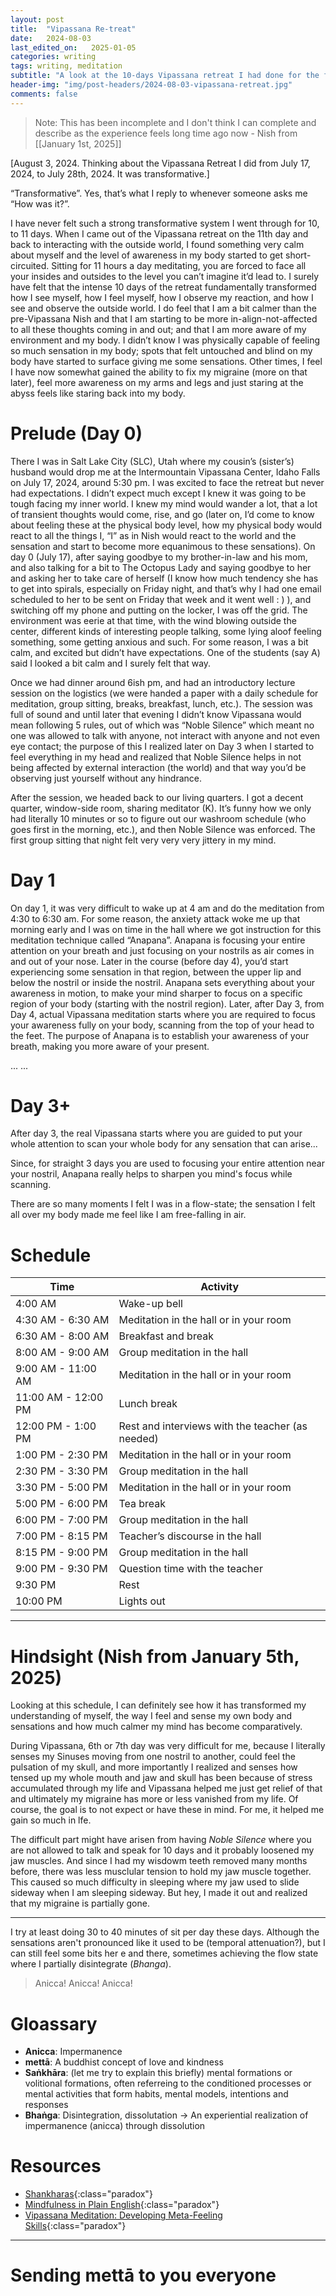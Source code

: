 ```yaml
---
layout: post
title:  "Vipassana Re-treat"
date:   2024-08-03 
last_edited_on:   2025-01-05
categories: writing
tags: writing, meditation
subtitle: "A look at the 10-days Vipassana retreat I had done for the first time. Anicca..."
header-img: "img/post-headers/2024-08-03-vipassana-retreat.jpg"
comments: false
---
```


> Note: This has been incomplete and I don't think I can complete and describe as the experience feels long time ago now - Nish from [[January 1st, 2025]]

[August 3, 2024. Thinking about the Vipassana Retreat I did from July 17, 2024, to July 28th, 2024. It was transformative.]


“Transformative”. Yes, that’s what I reply to whenever someone asks me “How was it?”.

I have never felt such a strong transformative system I went through for 10, to 11 days. When I came out of the Vipassana retreat on the 11th day and back to interacting with the outside world, I found something very calm about myself and the level of awareness in my body started to get short-circuited. Sitting for 11 hours a day meditating, you are forced to face all your insides and outsides to the level you can’t imagine it’d lead to. I surely have felt that the intense 10 days of the retreat fundamentally transformed how I see myself, how I feel myself, how I observe my reaction, and how I see and observe the outside world. I do feel that I am a bit calmer than the pre-Vipassana Nish and that I am starting to be more in-align-not-affected to all these thoughts coming in and out; and that I am more aware of my environment and my body. I didn’t know I was physically capable of feeling so much sensation in my body; spots that felt untouched and blind on my body have started to surface giving me some sensations. Other times, I feel I have now somewhat gained the ability to fix my migraine (more on that later), feel more awareness on my arms and legs and just staring at the abyss feels like staring back into my body.

# Prelude (Day 0)

There I was in Salt Lake City (SLC), Utah where my cousin’s (sister’s) husband would drop me at the Intermountain Vipassana Center, Idaho Falls on July 17, 2024, around 5:30 pm. I was excited to face the retreat but never had expectations. I didn’t expect much except I knew it was going to be tough facing my inner world. I knew my mind would wander a lot, that a lot of transient thoughts would come, rise, and go (later on, I’d come to know about feeling these at the physical body level, how my physical body would react to all the things I, “I” as in Nish would react to the world and the sensation and start to become more equanimous to these sensations). On day 0 (July 17), after saying goodbye to my brother-in-law and his mom, and also talking for a bit to The Octopus Lady and saying goodbye to her and asking her to take care of herself (I know how much tendency she has to get into spirals, especially on Friday night, and that’s why I had one email scheduled to her to be sent on Friday that week and it went well : ) ), and switching off my phone and putting on the locker, I was off the grid. The environment was eerie at that time, with the wind blowing outside the center, different kinds of interesting people talking, some lying aloof feeling something, some getting anxious and such. For some reason, I was a bit calm, and excited but didn’t have expectations. One of the students (say A) said I looked a bit calm and I surely felt that way.

Once we had dinner around 6ish pm, and had an introductory lecture session on the logistics (we were handed a paper with a daily schedule for meditation, group sitting, breaks, breakfast, lunch, etc.). The session was full of sound and until later that evening I didn’t know Vipassana would mean following 5 rules, out of which was “Noble Silence” which meant no one was allowed to talk with anyone, not interact with anyone and not even eye contact; the purpose of this I realized later on Day 3 when I started to feel everything in my head and realized that Noble Silence helps in not being affected by external interaction (the world) and that way you’d be observing just yourself without any hindrance.

After the session, we headed back to our living quarters. I got a decent quarter, window-side room, sharing meditator (K). It’s funny how we only had literally 10 minutes or so to figure out our washroom schedule (who goes first in the morning, etc.), and then Noble Silence was enforced. The first group sitting that night felt very very very jittery in my mind.

# Day 1

On day 1, it was very difficult to wake up at 4 am and do the meditation from 4:30 to 6:30 am. For some reason, the anxiety attack woke me up that morning early and I was on time in the hall where we got instruction for this meditation technique called “Anapana”. Anapana is focusing your entire attention on your breath and just focusing on your nostrils as air comes in and out of your nose. Later in the course (before day 4), you’d start experiencing some sensation in that region, between the upper lip and below the nostril or inside the nostril. Anapana sets everything about your awareness in motion, to make your mind sharper to focus on a specific region of your body (starting with the nostril region). Later, after Day 3, from Day 4, actual Vipassana meditation starts where you are required to focus your awareness fully on your body, scanning from the top of your head to the feet. The purpose of Anapana is to establish your awareness of your breath, making you more aware of your present.

...
...

# Day 3+

After day 3, the real Vipassana starts where you are guided to put your whole attention to scan your whole body for any sensation that can arise...

Since, for straight 3 days you are used to focusing your entire attention near your nostril, Anapana really helps to sharpen you mind's focus while scanning.

There are so many moments I felt I was in a flow-state; the sensation I felt all over my body made me feel like I am free-falling in air.

# Schedule


| Time          | Activity                        |
|---------------|---------------------------------|
| 4:00 AM       | Wake-up bell                   |
| 4:30 AM - 6:30 AM | Meditation in the hall or in your room |
| 6:30 AM - 8:00 AM | Breakfast and break         |
| 8:00 AM - 9:00 AM | Group meditation in the hall |
| 9:00 AM - 11:00 AM | Meditation in the hall or in your room |
| 11:00 AM - 12:00 PM | Lunch break               |
| 12:00 PM - 1:00 PM | Rest and interviews with the teacher (as needed) |
| 1:00 PM - 2:30 PM | Meditation in the hall or in your room |
| 2:30 PM - 3:30 PM | Group meditation in the hall |
| 3:30 PM - 5:00 PM | Meditation in the hall or in your room |
| 5:00 PM - 6:00 PM | Tea break                  |
| 6:00 PM - 7:00 PM | Group meditation in the hall |
| 7:00 PM - 8:15 PM | Teacher’s discourse in the hall |
| 8:15 PM - 9:00 PM | Group meditation in the hall |
| 9:00 PM - 9:30 PM | Question time with the teacher |
| 9:30 PM       | Rest                          |
| 10:00 PM      | Lights out                    |

---

# Hindsight (Nish from January 5th, 2025)

Looking at this schedule, I can definitely see how it has transformed my understanding of myself, the way I feel and sense my own body and sensations and how much calmer my mind has become comparatively. 

During Vipassana, 6th or 7th day was very difficult for me, because I literally senses my Sinuses moving from one nostril to another, could feel the pulsation of my skull, and more importantly I realized and senses how tensed up my whole mouth and jaw and skull has been because of stress accumulated through my life and Vipassana helped me just get relief of that and ultimately my migraine has more or less vanished from my life. Of course, the goal is to not expect or have these in mind. For me, it helped me gain so much in lfe.

 The difficult part might have arisen from having *Noble Silence* where you are not allowed to talk and speak for 10 days and it probably loosened my jaw muscles. And since I had my wisdowm teeth removed many months before, there was less musclular tension to hold my jaw muscle together. This caused so much difficulty in sleeping where my jaw used to slide sideway when I am sleeping sideway. But hey, I made it out and realized that my migraine is partially gone.


---

I try at least doing 30 to 40 minutes of sit per day these days. Although the sensations aren't pronounced like it used to be (temporal attenuation?), but I can still feel some bits her e and there, sometimes achieving the flow state where I partially disintegrate (*Bhanga*).

> Anicca! Anicca! Anicca!

# Gloassary

- **Anicca**: Impermanence
- **mettā**: A buddhist concept of love and kindness
- **Saṅkhāra**: (let me try to explain this briefly) mental formations or volitional formations, often referreing to the conditioned processes or mental activities that form habits, mental models, intentions and responses
- **Bhaṅga**: Disintegration, dissolutation -> An experiential realization of impermanence (anicca) through dissolution


# Resources
- [Shankharas](https://en.wikipedia.org/wiki/Sa%E1%B9%85kh%C4%81ra){:class="paradox"}
- [Mindfulness in Plain English](https://www.vipassana.com/meditation/mindfulness_in_plain_english.html){:class="paradox"}
- [Vipassana Meditation: Developing Meta-Feeling Skills](https://www.lesswrong.com/posts/NTkBCFJSA4PFBxSM9/vipassana-meditation-developing-meta-feeling-skills){:class="paradox"}

---

# Sending mettā to you everyone
